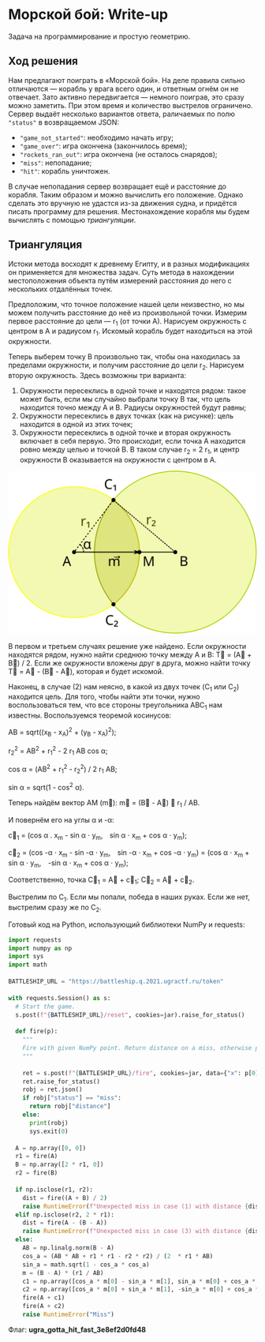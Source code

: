 # Морской бой: Write-up

Задача на программирование и простую геометрию.

## Ход решения

Нам предлагают поиграть в «Морской бой». На деле правила сильно отличаются — корабль у врага всего один, и ответным огнём он не отвечает. Зато активно передвигается — немного поиграв, это сразу можно заметить. При этом время и количество выстрелов ограничено. Сервер выдаёт несколько вариантов ответа, раличаемых по полю `"status"` в возвращаемом JSON:

+ `"game_not_started"`: необходимо начать игру;
+ `"game_over"`: игра окончена (закончилось время);
+ `"rockets_ran_out"`: игра окончена (не осталось снарядов);
+ `"miss"`: непопадание;
+ `"hit"`: корабль уничтожен.

В случае непопадания сервер возвращает ещё и расстояние до корабля. Таким образом и можно вычислить его положение. Однако сделать это вручную не удастся из-за движения судна, и придётся писать программу для решения. Местонахождение корабля мы будем вычислять с помощью _триангуляции_.

## Триангуляция

Истоки метода восходят к древнему Египту, и в разных модификациях он применяется для множества задач. Суть метода в нахождении местоположения объекта путём измерений расстояния до него с нескольких отдалённых точек.

Предположим, что точное положение нашей цели неизвестно, но мы можем получить расстояние до неё из произвольной точки. Измерим первое расстояние до цели — r<sub>1</sub> (от точки A). Нарисуем окружность с центром в A и радиусом r<sub>1</sub>. Искомый корабль будет находиться на этой окружности.

Теперь выберем точку B произвольно так, чтобы она находилась за пределами окружности, и получим расстояние до цели r<sub>2</sub>. Нарисуем вторую окружность. Здесь возможны три варианта:

1. Окружности пересеклись в одной точке и находятся рядом: такое может быть, если мы случайно выбрали точку B так, что цель находится точно между A и B. Радиусы окружностей будут равны;
2. Окружности пересеклись в двух точках (как на рисунке): цель находится в одной из этих точек;
3. Окружности пересеклись в одной точке и вторая окружность включает в себя первую. Это происходит, если точка A находится ровно между целью и точкой B. В таком случае r<sub>2</sub> = 2 r<sub>1</sub>, и центр окружности B оказывается на окружности с центром в A.

![Триангуляция](writeup/triangulation.svg)

В первом и третьем случаях решение уже найдено. Если окружности находятся рядом, нужно найти среднюю точку между A и B: T⃗ = (A⃗ + B⃗) / 2. Если же окружности вложены друг в друга, можно найти точку T⃗ = A⃗ - (B⃗ - A⃗), которая и будет искомой.

Наконец, в случае (2) нам неясно, в какой из двух точек (C<sub>1</sub> или C<sub>2</sub>) находится цель. Для того, чтобы найти эти точки, нужно воспользоваться тем, что все стороны треугольника ABC<sub>1</sub> нам известны. Воспользуемся теоремой косинусов:

AB = sqrt((x<sub>B</sub> - x<sub>A</sub>)<sup>2</sup> + (y<sub>B</sub> - x<sub>A</sub>)<sup>2</sup>);

r<sub>2</sub><sup>2</sup> = AB<sup>2</sup> + r<sub>1</sub><sup>2</sup> - 2 r<sub>1</sub> AB cos α;

cos α = (AB<sup>2</sup> + r<sub>1</sub><sup>2</sup> - r<sub>2</sub><sup>2</sup>) / 2 r<sub>1</sub> AB;

sin α = sqrt(1 - cos<sup>2</sup> α).

Теперь найдём вектор AM (m⃗): m⃗ = (B⃗ - A⃗) ⋅ r<sub>1</sub> / AB.

И повернём его на углы α и -α:

c⃗<sub>1</sub> = (cos α . x<sub>m</sub> - sin α ⋅ y<sub>m</sub>, sin α ⋅ x<sub>m</sub> + cos α ⋅ y<sub>m</sub>);

c⃗<sub>2</sub> = (cos -α ⋅ x<sub>m</sub> - sin -α ⋅ y<sub>m</sub>, sin -α ⋅ x<sub>m</sub> + cos -α ⋅ y<sub>m</sub>) = (cos α ⋅ x<sub>m</sub> + sin α ⋅ y<sub>m</sub>, -sin α ⋅ x<sub>m</sub> + cos α ⋅ y<sub>m</sub>);

Соответственно, точка C⃗<sub>1</sub> = A⃗ + c⃗<sub>1</sub>; C⃗<sub>2</sub> = A⃗ + c⃗<sub>2</sub>.

Выстрелим по C<sub>1</sub>. Если мы попали, победа в наших руках. Если же нет, выстрелим сразу же по C<sub>2</sub>.

Готовый код на Python, использующий библиотеки NumPy и requests:

```python
import requests
import numpy as np
import sys
import math

BATTLESHIP_URL = "https://battleship.q.2021.ugractf.ru/token"

with requests.Session() as s:
  # Start the game.
  s.post(f"{BATTLESHIP_URL}/reset", cookies=jar).raise_for_status()

  def fire(p):
    """
    Fire with given NumPy point. Return distance on a miss, otherwise print result and exit.
    """

    ret = s.post(f"{BATTLESHIP_URL}/fire", cookies=jar, data={"x": p[0], "y": p[1]})
    ret.raise_for_status()
    robj = ret.json()
    if robj["status"] == "miss":
      return robj["distance"]
    else:
      print(robj)
      sys.exit(0)
  
  A = np.array([0, 0])
  r1 = fire(A)
  B = np.array([2 * r1, 0])
  r2 = fire(B)

  if np.isclose(r1, r2):
    dist = fire((A + B) / 2)
    raise RuntimeError(f"Unexpected miss in case (1) with distance {dist}")
  elif np.isclose(r2, 2 * r1):
    dist = fire(A - (B - A))
    raise RuntimeError(f"Unexpected miss in case (3) with distance {dist}")
  else:
    AB = np.linalg.norm(B - A)
    cos_a = (AB * AB + r1 * r1 - r2 * r2) / (2  * r1 * AB)
    sin_a = math.sqrt(1 - cos_a * cos_a)
    m = (B - A) * (r1 / AB)
    c1 = np.array([cos_a * m[0] - sin_a * m[1], sin_a * m[0] + cos_a * m[1]])
    c2 = np.array([cos_a * m[0] + sin_a * m[1], -sin_a * m[0] + cos_a * m[1]])
    fire(A + c1)
    fire(A + c2)
    raise RuntimeError("Miss")
```

Флаг: **ugra_gotta_hit_fast_3e8ef2d0fd48**
